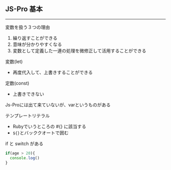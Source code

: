 ## JS-Pro 基本
---

変数を扱う３つの理由
1. 繰り返すことができる
2. 意味が分かりやすくなる
3. 変数として定義した一連の処理を微修正して活用することができる

変数(let)
- 再度代入して、上書きすることができる

定数(const)
- 上書きできない

Js-Proには出て来ていないが、varというものがある

テンプレートリテラル
- Rubyでいうところの #{} に該当する
- `${}`とバッククオートで囲む

if と switch がある

```js
if(age > 20){
  console.log()
}
